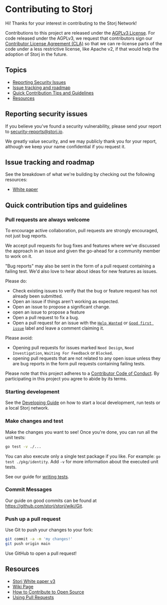 # Contributing to Storj

[license]: https://github.com/storj/storj/tree/main/LICENSE
[cla]: https://docs.google.com/forms/d/e/1FAIpQLSdVzD5W8rx-J_jLaPuG31nbOzS8yhNIIu4yHvzonji6NeZ4ig/viewform
[contributing]: https://github.com/storj/storj/tree/main/CONTRIBUTING.md
[white paper]: https://storj.io/whitepaper
[code of conduct]: https://github.com/storj/storj/tree/main/CODE_OF_CONDUCT.md
[writing tests]: https://github.com/storj/storj/wiki/Testing
[storj-up]: https://github.com/storj/up

Hi! Thanks for your interest in contributing to the Storj Network!

Contributions to this project are released under the [AGPLv3 License][license].
For code released under the AGPLv3, we request that contributors sign our
[Contributor License Agreement (CLA)][cla] so that we can re-license parts of the code 
under a less restrictive license, like Apache v2, if that would help the adoption of Storj in the future.

## Topics
* [Reporting Security Issues](#reporting-security-issues)
* [Issue tracking and roadmap](#issue-tracking-and-roadmap)
* [Quick Contribution Tips and Guidelines](#quick-contribution-tips-and-guidelines)
* [Resources](#resources)

## Reporting security issues
If you believe you've found a security vulnerability, please send your report to security-reports@storj.io.

We greatly value security, and we may publicly thank you for your report, although we keep your name confidential if you request it.

## Issue tracking and roadmap

See the breakdown of what we're building by checking out the following resources:

* [White paper][]

## Quick contribution tips and guidelines

### Pull requests are always welcome

To encourage active collaboration, pull requests are strongly encouraged, not just bug reports.

We accept pull requests for bug fixes and features where we've discussed the approach in an issue and given the go-ahead for a community member to work on it.

"Bug reports" may also be sent in the form of a pull request containing a failing test. We'd also love to hear about ideas for new features as issues.

Please do:

* Check existing issues to verify that the bug or feature request has not already been submitted.
* Open an issue if things aren't working as expected.
* Open an issue to propose a significant change.
* open an issue to propose a feature
* Open a pull request to fix a bug.
* Open a pull request for an issue with the [`Help Wanted`](https://github.com/storj/storj/labels/Help%20Wanted) or [`Good first issue`](https://github.com/storj/storj/labels/Good%20First%20Issue) label and leave a comment claiming it.

Please avoid:

* Opening pull requests for issues marked `Need Design`, `Need Investigation`, `Waiting For Feedback` or `Blocked`.
* opening pull requests that are not related to any open issue unless they are bug reports in the form pull requests containing failing tests.

Please note that this project adheres to a [Contributor Code of Conduct][code of conduct]. By participating in this project you agree to abide by its terms.

### Starting development

See the [Developing Guide](DEVELOPING.md) on how to start a local development, run tests or a local Storj network.

### Make changes and test

Make the changes you want to see! Once you're done, you can run all the unit tests:

```bash
go test -v ./...
```

You can also execute only a single test package if you like. For example:
`go test ./pkg/identity`. Add `-v` for more information about the executed unit
tests.

See our guide for [writing tests][writing tests].

### Commit Messages

Our guide on good commits can be found at https://github.com/storj/storj/wiki/Git.

### Push up a pull request

Use Git to push your changes to your fork:

```bash
git commit -a -m 'my changes!'
git push origin main
```

Use GitHub to open a pull request!

## Resources

- [Storj White paper v3][white paper]
- [Wiki Page](https://github.com/storj/storj/wiki)
- [How to Contribute to Open Source](https://opensource.guide/how-to-contribute/)
- [Using Pull Requests](https://help.github.com/articles/about-pull-requests/)
